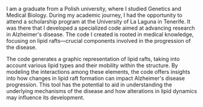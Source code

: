 I am a graduate from a Polish university, where I studied Genetics and Medical Biology. During my academic journey, I had the opportunity to attend a scholarship program at the University of La Laguna in Tenerife. It was there that I developed a specialized code aimed at advancing research in Alzheimer's disease. The code I created is rooted in medical knowledge, focusing on lipid rafts—crucial components involved in the progression of the disease.

The code generates a graphic representation of lipid rafts, taking into account various lipid types and their mobility within the structure. By modeling the interactions among these elements, the code offers insights into how changes in lipid raft formation can impact Alzheimer's disease progression. This tool has the potential to aid in understanding the underlying mechanisms of the disease and how alterations in lipid dynamics may influence its development.
